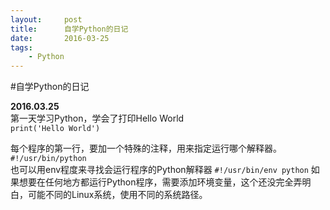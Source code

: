 ```yaml
---
layout:     post
title:      自学Python的日记
date:       2016-03-25
tags:
    - Python
---
```


#自学Python的日记

**2016.03.25**  
第一天学习Python，学会了打印Hello World  
`print('Hello World')`  

每个程序的第一行，要加一个特殊的注释，用来指定运行哪个解释器。
`#!/usr/bin/python`  
也可以用env程度来寻找会运行程序的Python解释器
`#!/usr/bin/env python`
如果想要在任何地方都运行Python程序，需要添加环境变量，这个还没完全弄明白，可能不同的Linux系统，使用不同的系统路径。  
